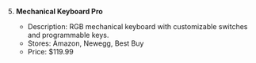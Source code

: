 5. **Mechanical Keyboard Pro**

   * Description: RGB mechanical keyboard with customizable switches and programmable keys.
   * Stores: Amazon, Newegg, Best Buy
   * Price: \$119.99
